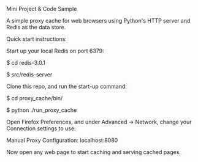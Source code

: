 Mini Project & Code Sample

A simple proxy cache for web browsers using Python's HTTP server and Redis as the data store.

Quick start instructions:

Start up your local Redis on port 6379:

$ cd redis-3.0.1

$ src/redis-server

Clone this repo, and run the start-up command:

$ cd proxy_cache/bin/

$ python ./run_proxy_cache

Open Firefox Preferences, and under Advanced -> Network, change your Connection settings to use:

Manual Proxy Configuration: localhost:8080

Now open any web page to start caching and serving cached pages.
